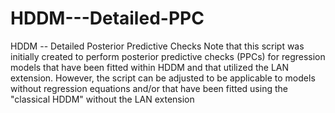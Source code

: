 # HDDM---Detailed-PPC
HDDM -- Detailed Posterior Predictive Checks
Note that this script was initially created to perform posterior predictive checks (PPCs) for regression models that have been fitted within HDDM and that utilized the LAN extension. However, the script can be adjusted to be applicable to models without regression equations and/or that have been fitted using the "classical HDDM" without the LAN extension
